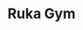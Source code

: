 ---
title: Ruka Gym
ruka: ye
aktiviteetti: ye
rentoutuminen: ye
slug: https://rukagym.fi/
update: 2022-03-26-09:33
products: LOISTAVA TREENIPAIKKA RUKA-TUNTURISSA!
image01: ../images/rykagym_pos.png
---